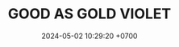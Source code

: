 ---
layout: teamCard
permalink: /team/:title.html
categories: LA2024JN LIN1 LIN2 LIN6 LIN7 LIN8 LIN10 LIN11
maincover: /assets/logos/GAG.png
puntosLJMAYO24:
date: 2024-05-02 10:29:20 +0700
title: GOOD AS GOLD VIOLET
tag: johto042024
color: black
puntosLJ202404: 12
grupo: sur
background: '#F16C38'
cover: /assets/ver.png
team: GOOD AS GOLD VIOLET
ID: GOOD V
status: <i class="fa-soLINd fa-check"></i>
puntos: 17
pj: 7
#PARTIDO 1
j1: RONDA 1
p1: GOLD V
pp1: P1
r1: 0
bg1: rock
rr1: 4 
pt1: 0
pj1: 1

#PARTIDO 2
j2: RONDA 2
p2: GOLD V
pp2: SSI
bg2: rock
r2: 
rr2: 
pt2: 0
pj2: 0
#PARTIDO 3
j3: RONDA 3
p3: IL
pp3: GOLD V
bg3: rock
r3: 2
rr3: 2
pt3: 2
pj3: 1
#PARTIDO 4
j4: RONDA 4
p4: GOD G
pp4: GOLD V
bg4: rock
r4: 0
rr4: 4
pt4: 4
pj4: 1

#PARTIDO 5
j5: RONDA 5
p5: HGHG
pp5: GOLD V
bg5: rock
r5: 0
rr5: 4
pt5: 4
pj5: 1
#PARTIDO 6
j6: RONDA 6
p6: GOLD V
pp6: HGSS
bg6: rock
r6: 
rr6: 
pt6: 0
pj6: 0

#PARTIDO 7
j7: RONDA 7
p7:  GOLD V
pp7: RN
bg7: rock
r7: 
rr7: 
pt7: 0
pj7: 0
#PARTIDO 8
j8: RONDA 8
p8:  GOLD V
pp8: TSF
bg8: rock
rr8: 1
r8: 3
pt8: 1
pj8: 1
#PARTIDO 9
j9: RONDA 9
p9: BNT
pp9: GOLD V
bg9: rock
r9: 
rr9: 
pt9: 0
pj9: 0

#PARTIDO 10
j10: RONDA 10
p10: GOD O
pp10: GOLD V
bg10: rock
r10: 0
rr10: 4
pt10: 4
pj10: 1
#PARTIDO 11
j11: RONDA 11
p11: GOLD V
pp11: GOLD S
bg11: rock
r11: 2
rr11: 2
pt11: 2
pj11: 1
stream: <i class="fa-brands fa-twitch text-white"></i>
dia: 20
hora: '22:10'
---